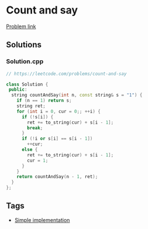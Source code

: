 # Count and say

[Problem link](https://leetcode.com/problems/count-and-say)

## Solutions


### Solution.cpp
```cpp
// https://leetcode.com/problems/count-and-say

class Solution {
 public:
  string countAndSay(int n, const string& s = "1") {
    if (n == 1) return s;
    string ret;
    for (int i = 0, cur = 0;; ++i) {
      if (!s[i]) {
        ret += to_string(cur) + s[i - 1];
        break;
      }
      if (!i or s[i] == s[i - 1])
        ++cur;
      else {
        ret += to_string(cur) + s[i - 1];
        cur = 1;
      }
    }
    return countAndSay(n - 1, ret);
  }
};
```
## Tags

* [Simple implementation](/README.md#Simple_implementation)
